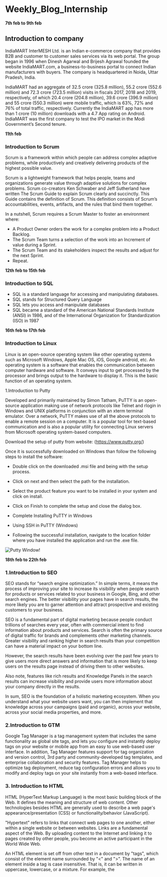 # Weekly_Blog_Internship


**7th feb to 9th feb**

## Introduction to company

IndiaMART InterMESH Ltd. is an Indian e-commerce company that provides B2B
and customer to customer sales services via its web portal. The group began in 1996
when Dinesh Agarwal and Brijesh Agrawal founded the website IndiaMART.com, a
business-to-business portal to connect Indian manufacturers with buyers. The
company is headquartered in Noida, Uttar Pradesh, India.

IndiaMART had an aggregate of 32.5 crore (325.8 million), 55.2 crore (552.6 million)
and 72.3 crore (723.5 million) visits in fiscals 2017, 2018 and 2019, respectively, of
which 20.4 crore (204.8 million), 39.6 crore (396.9 million) and 55 crore (550.3
million) were mobile traffic, which is 63%, 72% and 76% of total traffic, respectively.
Currently the IndiaMART app has more than 1 crore (10 million) downloads with a
4.7 App rating on Android.
IndiaMART was the first company to test the IPO market in the Modi Government’s
Second tenure.

**11th feb**

### Introduction to Scrum

Scrum is a framework within which people can address complex adaptive problems, while productively and creatively delivering products of the highest possible value.

Scrum is a lightweight framework that helps people, teams and organizations generate value through adaptive solutions for complex problems. Scrum co-creators Ken Schwaber and Jeff Sutherland have written The Scrum Guide to explain Scrum clearly and succinctly.  This Guide contains the definition of Scrum. This definition consists of Scrum’s accountabilities, events, artifacts, and the rules that bind them together. 

In a nutshell, Scrum requires a Scrum Master to foster an environment where:
- A Product Owner orders the work for a complex problem into a Product Backlog.
- The Scrum Team turns a selection of the work into an Increment of value during a Sprint.
- The Scrum Team and its stakeholders inspect the results and adjust for the next Sprint.
- Repeat.

**12th feb to 15th feb**

### Introduction to SQL

- SQL is a standard language for accessing and manipulating databases.
- SQL stands for Structured Query Language
- SQL lets you access and manipulate databases
- SQL became a standard of the American National Standards Institute (ANSI) in 1986, and of the International Organization for Standardization (ISO) in 1987

**16th feb to 17th feb**

### Introduction to Linux

Linux is an open-source operating system like other operating systems such as Microsoft Windows, Apple Mac OS, iOS, Google android, etc. An operating system is a software that enables the communication between computer hardware and software. It conveys input to get processed by the processor and brings output to the hardware to display it. This is the basic function of an operating system.

 1.Introduction to Putty
 
Developed and primarily maintained by Simon Tatham, PuTTY is an open-source application making use of network protocols like Telnet and rlogin in Windows and UNIX platforms in conjunction with an xterm terminal emulator. Over a network, PuTTY makes use of all the above protocols to enable a remote session on a computer. It is a popular tool for text-based communication and is also a popular utility for connecting Linux servers from Microsoft operating system-based computers.

Download the setup of putty from website:
(https://www.putty.org/)

Once it is successfully downloaded on Windows than follow the following steps to install the software:

- Double click on the downloaded .msi file and being with the setup process.

- Click on next and then select the path for the installation.

- Select the product feature you want to be installed in your system and click on install.

- Click on Finish to complete the setup and close the dialog box.

- Complete Installing PuTTY in Windows

- Using SSH in PuTTY (Windows)

- Following the successful installation, navigate to the location folder where you have installed the application and run the .exe file.

![Putty Window!](https://www.puttygen.com/wp-content/uploads/2019/01/Putty-Configuration.png "Putty Window")
 
**18th feb to 22th feb**


### 1.Introduction to SEO

SEO stands for “search engine optimization.” In simple terms, it means the process of improving your site to increase its visibility when people search for products or services related to your business in Google, Bing, and other search engines. The better visibility your pages have in search results, the more likely you are to garner attention and attract prospective and existing customers to your business.

SEO is a fundamental part of digital marketing because people conduct trillions of searches every year, often with commercial intent to find information about products and services. Search is often the primary source of digital traffic for brands and complements other marketing channels. Greater visibility and ranking higher in search results than your competition can have a material impact on your bottom line.

However, the search results have been evolving over the past few years to give users more direct answers and information that is more likely to keep users on the results page instead of driving them to other websites.

Also note, features like rich results and Knowledge Panels in the search results can increase visibility and provide users more information about your company directly in the results.

In sum, SEO is the foundation of a holistic marketing ecosystem. When you understand what your website users want, you can then implement that knowledge across your campaigns (paid and organic), across your website, across your social media properties, and more.

### 2.Introduction to GTM

Google Tag Manager is a tag management system that includes the same functionality as global site tags, and lets you configure and instantly deploy tags on your website or mobile app from an easy to use web-based user interface. In addition, Tag Manager features support for tag organization and version control, 3rd party and community-developed tag templates, and enterprise collaboration and security features.
Tag Manager helps to optimize tag deployment, reduce tag configuration errors and allows you to modify and deploy tags on your site instantly from a web-based interface.


### 3. Introduction to HTML

HTML (HyperText Markup Language) is the most basic building block of the Web. It defines the meaning and structure of web content. Other technologies besides HTML are generally used to describe a web page's appearance/presentation (CSS) or functionality/behavior (JavaScript).

"Hypertext" refers to links that connect web pages to one another, either within a single website or between websites. Links are a fundamental aspect of the Web. By uploading content to the Internet and linking it to pages created by other people, you become an active participant in the World Wide Web.

An HTML element is set off from other text in a document by "tags", which consist of the element name surrounded by "<" and ">". The name of an element inside a tag is case insensitive. That is, it can be written in uppercase, lowercase, or a mixture. For example, the <title> tag can be written as <Title>, <TITLE>, or in any other way. However, the convention and recommended practice is to write tags in lowercase.

**23th feb to 24th feb**

### Introduction to Javascript

JavaScript, often abbreviated JS, is a programming language that is one of the core technologies of the World Wide Web, alongside HTML and CSS. Over 97% of websites use JavaScript on the client side for web page behavior, often incorporating third-party libraries.All major web browsers have a dedicated JavaScript engine to execute the code on users' devices.JavaScript is a high-level, often just-in-time compiled language that conforms to the ECMAScript standard. It has dynamic typing, prototype-based object-orientation, and first-class functions. It is multi-paradigm, supporting event-driven, functional, and imperative programming styles. It has application programming interfaces (APIs) for working with text, dates, regular expressions, standard data
structures, and the Document Object Model (DOM).

**25th feb to 28th feb**

### Introduction to React

React is a JavaScript library for building user interfaces.React is used to build single-page applications.React allows us to create reusable UI components.React is an open source, JavaScript library for developing user interface (UI) in web application. React is developed and released by Facebook. Facebook is continuously working on the React library and enhancing it by fixing bugs and introducing new features. This tutorial starts with the architecture of React, how-to guide to setup projects, creating components, JSX and then walks through advanced concepts like state management, form programming, routing and finally conclude with step by step working example.


**1st mar**

### Introduction to NodeJs
 
Node.js is a very powerful JavaScript-based platform built on Google Chrome's JavaScript V8 Engine. It is used to develop I/O intensive web applications like video streaming sites, single-page applications, and other web applications. Node.js is open source, completely free, and used by thousands of developers around the world.Node.js is a server-side platform built on Google Chrome's JavaScript Engine (V8 Engine). Node.js was developed by Ryan Dahl in 2009.Node.js is an open source, cross-platform runtime environment for developing server-side and networking applications. Node.js applications are written in JavaScript, and can be run within the Node.js runtime on OS X, Microsoft Windows, and Linux.Node.js also provides a rich library of various JavaScript modules which simplifies the development of web applications using Node.js to a great extent.
 
 **3rd mar to 11th mar**
 
 ### Technical Session 
 
In this week we learned about working of different departments in indiamart and different tech stack used in Indiamart.Following are the different technologies used in Indiamart:
 - PHP
 - Oracle,Postgres,Cassandra
 - DotNet
 - React
 - Kafka
 - NodeJs
 - SEO and Google Analytics
 - Power BI
 - Golang
 
 **14th mar**
 
 ## Inroduction to OpenProject
 
- Web – based project management tool
- Open Source project application
- Mostly used for lot of collaborative features such as project planning, timeline reports, task management and more.
- Helps to obtain a (visual) overview in operating complex projects.
 
 ![image](https://user-images.githubusercontent.com/43844898/170640364-36c62889-13de-4115-b43e-e48a468ceb48.png)
 
 
**15th mar**
 
 ## Introduction to Shinken
 
Shinken is an open source computer system and network monitoring software application compatible with Nagios. It watches hosts and services, gathers performance data and alerts users when error conditions occur and again when the conditions clear.

Shinken's architecture aims to offer easier load balancing and high availability. The administrator manages a single configuration, the system automatically "cuts" it into parts and dispatches it to worker nodes. 
 
Shinken is designed to run under all operating systems where Python runs. The development environment is under Linux, but also runs well on other Unix variants and Windows. The reactionner process (responsible for sending notifications) can also be run under the Android OS. It is free software, licensed under the terms of the Affero General Public License as published by the Free Software Foundation.
 
 ![image](https://user-images.githubusercontent.com/43844898/170641430-d48f7461-bbaa-437a-b5ae-6ad54807ae90.png)

 
 
**16th mar** 
 
 ## Introduction to Zabbix
 
Zabbix is an open-source software tool to monitor IT infrastructure such as networks, servers, virtual machines, and cloud services.Zabbix collects and displays basic metrics.
- Architecture of Zabbix
Zabbix is composed of the following components:

1.Zabbix server :
Provides Zabbix’s central monitoring functions.Executes monitoring. Stores monitoring configuration and monitoring data in databases.
2.Zabbix Web server :
Web interface for configuring and displaying Zabbix monitoring data
3.Zabbix proxy servers :
Servers are distributed in locations not transparent on the network. Carry out monitoring in place of the Zabbix server and exchange monitoring configuration and monitoring data with the Zabbix server.
4.Zabbix agent :
Agent that acts on the monitored target. Sends the target’s monitoring data to the Zabbix server.
 
 ![image](https://user-images.githubusercontent.com/43844898/170641624-e40d4fdc-67d1-40e5-888d-0dc608398d1d.png)
 
 # Learning SQL
 
 **17th mar to 18th mar**
 
1. What is Postgres?
 
PostgreSQL is an advanced, enterprise-class, and open-source relational database system. PostgreSQL supports both SQL (relational) and JSON (non-relational) querying.
PostgreSQL is a highly stable database backed by more than 20 years of development by the open-source community.
PostgreSQL is used as a primary database for many web applications as well as mobile and analytics applications.
 
2.PostgreSQL feature highlights: 
 
PostgreSQL has many advanced features that other enterprise-class database management systems offer, such as:

- User-defined types
- Table inheritance
- Sophisticated locking mechanism
- Foreign key referential integrity
- Views, rules, subquery
- Nested transactions (savepoints)
- Multi-version concurrency control (MVCC)
- Asynchronous replication
 
The recent versions of PostgreSQL support the following features:
- Native Microsoft Windows Server version
- Tablespaces
- Point-in-time recovery 
 
 3.Install PostgreSQL on Windows:
 
- Download PostgreSQL installer for Windows
- Install PostgreSQL
- Verify the installation
- For more reference visit the below website given:
 (https://www.postgresqltutorial.com/postgresql-getting-started/install-postgresql/)
- Connect To a PostgreSQL Database Server
- Connect to PostgreSQL database server using pgAdmin
 
The following illustrates how to connect to a database using pgAdmin GUI application:

- First, launch the pgAdmin application.
- Second, right-click the Servers node and select Create > Server… menu to create a server.
- Third, enter the server name e.g., PostgreSQL and click the Connection tab.
- Fourth, enter the host and password for the postgres user and click the Save button.
- Sixth, open the query tool by choosing the menu item Tool > Query Tool or click the lightning icon.
- Seventh, enter the query in the Query Editor, click the Execute button, you will see the result of the query displaying in the Data Output tab.
 
For more reference visit below website:
https://www.postgresqltutorial.com/postgresql-getting-started/connect-to-postgresql-database/
 
 **21th mar to 1st apr**
 
 
 ## Database Composition:
 
 
 ![image](https://user-images.githubusercontent.com/43844898/170986798-24d7002b-755d-4364-8d0e-3268e88b2916.png)

 
 ## Database Environment :
 
- Development Database : This DB is completely dedicated to developers where they can perform all database related activities except DDL commands and DBA activities.    Developers can compile all DB objects and make any DML operations here.

- Read Only Database : Copy of production database  storing  over-night data. No DML commands are possible here as the name suggests its open for read only access. It is generally used for reporting, verification purpose and data extractions.

- Production Database : All live modules are running on this database. Keep live data , no one has direct access on this database except database team .
 
 ## DBA Responsibilities 

- Installing and upgrading the required database technology and application tools
- Allocating system storage and planning future storage requirements for the database system
- Creating primary database storage structures (tablespaces) after application developers have designed an application
- Creation and modification of all required DB objects (tables, views, indexes etc) after confirmation from DBCR panel.
- Controlling and monitoring user access to the database.
- Monitoring and optimizing the performance of the database.
- Backing up and restoring the database.
 

 **4 apr to 8 apr**
 
 ## Data retrieval and granting access
 
For working on databases we installed various software like sql developer for oracle work, pgadmin for postgreSQL and mtputty for sudo access and command line use.
For managing our project or tickets we used openproject software.Each languages have various database like:
- For oracle : meshr and reportdb
- For postgreSQL : Enquirydb,Imbuyreq,Approvalpg
- MySQL : Tender
- For Cassandra - Trade, FCP, SELLERS.IM, MY, SOA, Clickstream, Mobile, MDC, TDW, CWS.
- For Neo4j - Fraud Detection
 
We also studied about structure of various databases.We also learn about to retrieve huge data and share and giving access to other users in different teams.Sometimes we faced problem regarding sharing of huge data in crores.Then we learn how to create table on other database and access data through database linking.Then we give access to other teams so that they can access that.
For instance, meshr contains most of the old indiamart data.In case a team requires huge amount of data from meshr.Then it cannot be provided directly.For this purpose we use reportdb,where we accumulate all the required data and grant access according to the departments.
 
 
 **11 apr to 15 apr**
 
 ## Query Optimization
 
 Data is integral part of any application.Access to the data should be in the fastest way possible to enhance user experience while using the application.We learn before making any query we try to follow various things:
- Not applying joins unless it is not important.
- Applying where clause to restrict data.
- FROM and JOIN: The FROM clause, and subsequent JOINs are 
first executed to determine the total working set of data that is 
being queried 
- WHERE: Once we have the total working set of data, the 
WHERE constraints are applied to the individual rows, and 
rows that do not satisfy the constraint are discarded. 
- GROUP BY: The remaining rows after the WHERE constraints 
are applied are then grouped based on common values in the 
column specified in the GROUP BY clause.  
 HAVING: If the query has a GROUP BY clause, then the 
constraints in the HAVING clause are applied to the grouped 
rows 
- SELECT: Any expressions in the SELECT part of the query are 
finally computed. 
- DISTINCT: Of the remaining rows. 
- ORDER BY: If an order is specified by the ORDER BY clause, 
the rows are then sorted by the specified data . 
- LIMIT: Finally, the rows that fall outside the range specified by 
the LIMIT are discarded, leaving the final set of rows to be 
returned from the query.  
 
 
 
 **18 apr to 22 apr**
 
 ## Load Monitoring Tools
 
 - Shinken : It is used to monitor all the databases of indiamart.We can check alerts on various servers.It tells us whether particular server is critical,normal and warning.Three types of alert is there:
 Normal: It means that server is working fine.
 Warning : It means that server is giving downtime take action within duration.
 Crtical : It means that server is on high alert take action as soon as possible.
 
- Zabbix : It gives us summary about server load in the form of graphs.We can check summary of load on servers in various duration like weekly,monthly and yearly.
 Data ranging from last two years to last 5 mins and anything in between.
 
![image](https://user-images.githubusercontent.com/43844898/170986620-77788e57-6f6e-48d5-9fb7-fad66a348a46.png)

 
 **25 apr to 29 apr**
 
 ## Leader Connect 
 
Indiamart also give us great opportunity to interact with leaders of different sections within Indiammart.This interaction has helped us in gaining knowledge of not only technical aspect but also carrer guidance and different aspects of life.Different leaders are that we interacted with :
 
1.Mohak saxena 
 
2.Vivek Agarwal
 
3.Dinesh Agarwal(CEO and Founder)
 
4.Abhishek Bhartia
 
5.Devendra Sharma
 
6.Ajay Kumar
 
7.Vikram Varshney
 
8.Dharmesh Meena
 
9.Kaustubh Mishra
 
10.Amrinder Dhariwal
 
11.Sunil Parolia
 
12.Vikas Deep Verma
 
13.Sandeep Garg
 
14.Madhup Agarwal 
 
15.Pulkit pandey
 
16.Amit Jain 
 
 ** 3rd  may to  13th may **
 
 ## Postgres Tutorial
 
 - Querying Data
 
  1.SELECT
 
       `SELECT select_list FROM table_name;` 
 
  2.Column Aliases
 
       `SELECT column_name AS alias_name FROM table_name;`
 
  3.ORDER BY
 
      `SELECT select_list FROM table_name ORDER BY sort_expression1 [ASC | DESC],`
 
  4.SELECT DISTINCT
 
     ```sql
           SELECT DISTINCT column1 FROM table_name;
     ```
 
 - Filtering Data
 
 1.WHERE
   `code`
 2.LIMIT
    `code`
 3.FETCH
    `code`
 4.IN
  `code`
 5.BETWEEN
  `code`
 6.LIKE
  `code`
 7.IS NULL
  `code`
 
 - Joining Multiple Tables
 
 1.Joins
  `code`
 2.INNER JOIN
  `code`
 3.LEFT JOIN
 `code`
 4.RIGHT JOIN
 `code`
 5.SELF-JOIN
 `code`
 6.FULL OUTER JOIN
 `code`
 7.Cross Join
 `code`
 8.Natural Join
 `code`
 
 - Grouping Data
 
 1.GROUP BY
 `code`
 2.HAVING
 `code`
 
 - Set Operations
 
 1.UNION
 `code`
 2.INTERSECT
 `code`
 3.EXCEPT
 `code`
 4.Grouping sets,Cube, and Rollup
 `code`
 `code`
 `code`
 
 
 
 
 
 
 
 
 
 
 
 
 


 

 
 
 

 
 
 
 
 

 

 
 
 

 
 
 





